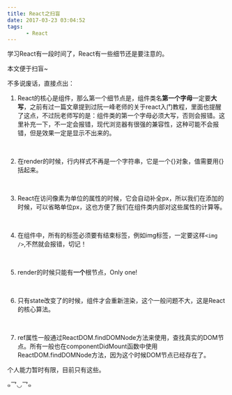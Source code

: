 ```yaml
---
title: React之扫盲
date: 2017-03-23 03:04:52
tags:
      - React
---
```


学习React有一段时间了，React有一些细节还是要注意的。

本文便于扫盲~

<!--more-->

不多说废话，直接点出：

1. React的核心是组件，那么第一个细节点是，组件类名**第一个字母**一定要**大写**，之前有过一篇文章提到过阮一峰老师的关于react入门教程，里面也提醒了这点，不过阮老师写的是：组件类的第一个字母必须大写，否则会报错。这里补充一下，不一定会报错，现代浏览器有很强的兼容性，这种可能不会报错，但是效果一定是显示不出来的。

   ​

2. 在render的时候，行内样式不再是一个字符串，它是一个{}对象，值需要用{}括起来。

   ​

3. React在访问像素为单位的属性的时候，它会自动补全px，所以我们在添加的时候，可以省略单位px，这也方便了我们在组件类内部对这些属性的计算等。

   ​

4. 在组件中，所有的标签必须要有结束标签，例如img标签，一定要这样`<img />`,不然就会报错，切记！

   ​

5. render的时候只能有**一个**根节点，Only one!

   ​

6. 只有state改变了的时候，组件才会重新渲染，这个一般问题不大，这是React的核心算法。

   ​

7. ref属性一般通过ReactDOM.findDOMNode方法来使用，查找真实的DOM节点。所有一般也在componentDidMount函数中使用ReactDOM.findDOMNode方法，因为这个时候DOM节点已经存在了。



个人能力暂时有限，目前只有这些。

๑乛◡乛๑